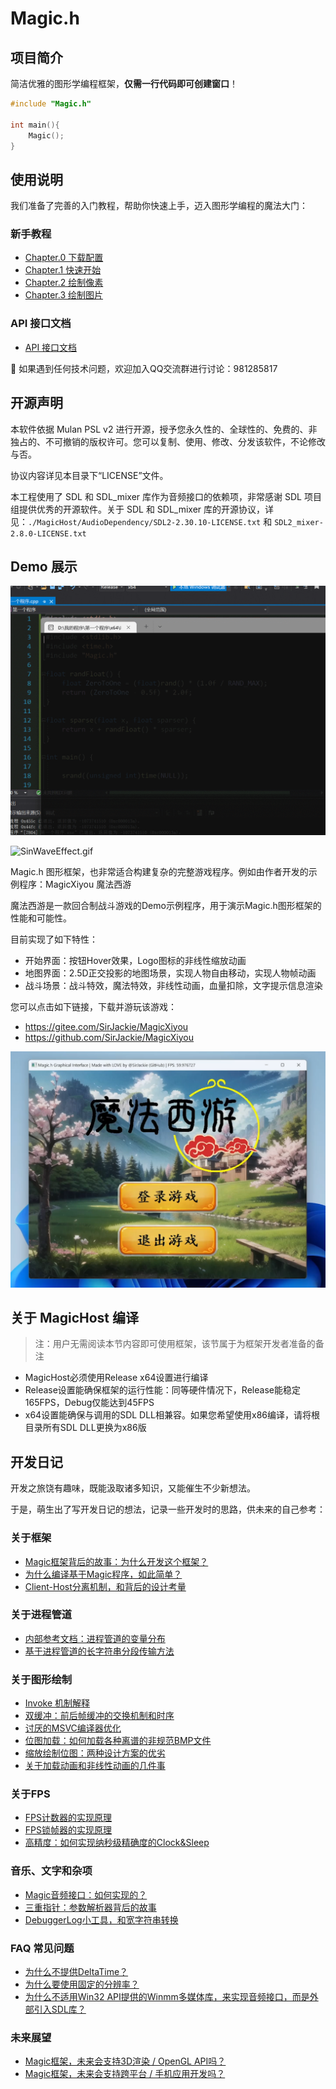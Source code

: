 # Magic.h

## 项目简介

简洁优雅的图形学编程框架，**仅需一行代码即可创建窗口**！

```c
#include "Magic.h"

int main(){
	Magic();
}
```

## 使用说明

我们准备了完善的入门教程，帮助你快速上手，迈入图形学编程的魔法大门：

### 新手教程

- [Chapter.0 下载配置](./Documentation/GetStarted/C00Setup.md)
- [Chapter.1 快速开始](./Documentation/GetStarted/C01Intro.md)
- [Chapter.2 绘制像素](./Documentation/GetStarted/C02Pixels.md)
- [Chapter.3 绘制图片](./Documentation/GetStarted/C03Picture.md)

### API 接口文档

- [API 接口文档](./Documentation/APIs/APIs.md)

🍊 如果遇到任何技术问题，欢迎加入QQ交流群进行讨论：981285817

## 开源声明

本软件依据 Mulan PSL v2 进行开源，授予您永久性的、全球性的、免费的、非独占的、不可撤销的版权许可。您可以复制、使用、修改、分发该软件，不论修改与否。

协议内容详见本目录下“LICENSE”文件。

本工程使用了 SDL 和 SDL_mixer 库作为音频接口的依赖项，非常感谢 SDL 项目组提供优秀的开源软件。关于 SDL 和 SDL_mixer 库的开源协议，详见：`./MagicHost/AudioDependency/SDL2-2.30.10-LICENSE.txt` 和 `SDL2_mixer-2.8.0-LICENSE.txt`

## Demo 展示

![Demo_Trampoline.gif](./Documentation/GetStarted/C00Setup.assets/Demo_Trampoline.gif)

![SinWaveEffect.gif](./Documentation/GetStarted/C03Picture.assets/SinWaveEffect.gif)

Magic.h 图形框架，也非常适合构建复杂的完整游戏程序。例如由作者开发的示例程序：MagicXiyou 魔法西游

魔法西游是一款回合制战斗游戏的Demo示例程序，用于演示Magic.h图形框架的性能和可能性。

目前实现了如下特性：

- 开始界面：按钮Hover效果，Logo图标的非线性缩放动画
- 地图界面：2.5D正交投影的地图场景，实现人物自由移动，实现人物帧动画
- 战斗场景：战斗特效，魔法特效，非线性动画，血量扣除，文字提示信息渲染

您可以点击如下链接，下载并游玩该游戏：

- https://gitee.com/SirJackie/MagicXiyou
- https://github.com/SirJackie/MagicXiyou

![MagicXiyou_Preview_v1.0.0](README.assets/MagicXiyou_Preview_v1.0.0.png)

## 关于 MagicHost 编译

> 注：用户无需阅读本节内容即可使用框架，该节属于为框架开发者准备的备注

- MagicHost必须使用Release x64设置进行编译
- Release设置能确保框架的运行性能：同等硬件情况下，Release能稳定165FPS，Debug仅能达到45FPS
- x64设置能确保与调用的SDL DLL相兼容。如果您希望使用x86编译，请将根目录所有SDL DLL更换为x86版

## 开发日记

开发之旅饶有趣味，既能汲取诸多知识，又能催生不少新想法。

于是，萌生出了写开发日记的想法，记录一些开发时的思路，供未来的自己参考：

### 关于框架

- [Magic框架背后的故事：为什么开发这个框架？](./Documentation/Machanism/TheStoryBehindThisFrameworkAndWhyDevelopThis.md)
- [为什么编译基于Magic程序，如此简单？](./Documentation/Machanism/WhyCompilationSoEasy.md)
- [Client-Host分离机制，和背后的设计考量](./Documentation/Machanism/ClientHostSeperation.md)

### 关于进程管道

- [内部参考文档：进程管道的变量分布](./Documentation/Machanism/SharedPipeVariableDistribution.md)
- [基于进程管道的长字符串分段传输方法](./Documentation/Machanism/StringTransferMachanism.md)

### 关于图形绘制

- [Invoke 机制解释](./Documentation/Machanism/InvokeMachanism.md)
- [双缓冲：前后帧缓冲的交换机制和时序](./Documentation/Machanism/BufferSwapingMachanism.md)
- [讨厌的MSVC编译器优化](./Documentation/Machanism/AnnoyingMSVCOptimization.md)
- [位图加载：如何加载各种离谱的非规范BMP文件](./Documentation/Machanism/BitmapLoaderMachanism.md)
- [缩放绘制位图：两种设计方案的优劣](./Documentation/Machanism/DrawZoomMachanism.md)
- [关于加载动画和非线性动画的几件事](./Documentation/Machanism/AboutLoadingAnimationAndNonLinearity.md)

### 关于FPS

- [FPS计数器的实现原理](./Documentation/Machanism/FPSCounterMachanism.md)
- [FPS锁帧器的实现原理](./Documentation/Machanism/FPSLockerMachanism.md)
- [高精度：如何实现纳秒级精确度的Clock&Sleep](./Documentation/Machanism/HighPrecisionTimeMachanism.md)

### 音乐、文字和杂项

- [Magic音频接口：如何实现的？](./Documentation/Machanism/MagicMusicInterfaceMachanism.md)
- [三重指针：参数解析器背后的故事](./Documentation/Machanism/ArgParserMachanism.md)
- [DebuggerLog小工具，和宽字符串转换](./Documentation/Machanism/DebuggerLogMachanism.md)

### FAQ 常见问题

- [为什么不提供DeltaTime？](./Documentation/Machanism/WhyDontWeUseDeltatime.md)
- [为什么要使用固定的分辨率？](./Documentation/Machanism/WhyTheWindowSizeIsFixed.md)
- [为什么不适用Win32 API提供的Winmm多媒体库，来实现音频接口，而是外部引入SDL库？](./Documentation/Machanism/WhyWeUseSDLNotWinmmAsAudioInterface.md)

### 未来展望

- [Magic框架，未来会支持3D渲染 / OpenGL API吗？](./Documentation/Machanism/Will3DOrOpenGLBeSupportedInTheFuture.md)
- [Magic框架，未来会支持跨平台 / 手机应用开发吗？](./Documentation/Machanism/WillCrossPlatformBeSupportedInTheFuture.md)


